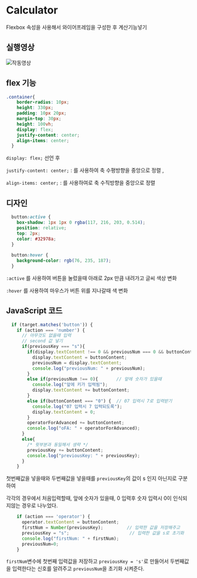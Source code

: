 # Calculator
Flexbox 속성을 사용해서 와이어프레임을 구성한 후 계산기능넣기


## 실행영상
![작동영상](https://user-images.githubusercontent.com/58413633/187672697-47fac23b-f9bb-4be0-8ecf-905bbb0144f8.gif)

## flex 기능
```css
.container{
    border-radius: 10px;
    height: 330px;
    padding: 10px 20px;
    margin-top: 30px;
    height: 100vh;
    display: flex;
    justify-content: center;
    align-items: center;
  }

```
`display: flex;` 선언 후 

`justify-content: center;` : 를 사용하여 축 수평방향을 중앙으로 정렬 ,

`align-items: center;` : 를 사용하여로 축 수직방향을 중앙으로 정렬

    
## 디자인
```css
  button:active {
    box-shadow: 1px 1px 0 rgba(117, 216, 203, 0.514);
    position: relative;
    top: 2px;
    color: #32978a;
  }
  
  button:hover {
    background-color: rgb(76, 235, 187);
  }
```
`:active` 를 사용하여 버튼을 눌렀을때 아래로 2px 만큼 내려가고 글씨 색상 변화

`:hover` 를 사용하여 마우스가 버튼 위를 지나갈때 색 변화

    

## JavaScript 코드
```javascript
  if (target.matches('button')) {
    if (action === 'number') {
      // 아무것도 없을때 입력
      // second 값 넣기
      if(previousKey === "s"){
        if(display.textContent !== 0 && previousNum === 0 && buttonContent !== "0"){
          display.textContent = buttonContent;
          previousNum = display.textContent;
          console.log("previousNum: " + previousNum);
        }
        else if(previousNum !== 0){       // 앞에 숫자가 있을때
          console.log("앞에 키가 입력됨");
          display.textContent += buttonContent;
        }
        else if(buttonContent === "0") {  // 07 입력시 7로 입력받기
          console.log("07 입력시 7 입력되도록");
          display.textContent = 0;
        }
        operatorForAdvanced += buttonContent;
        console.log("oFA: " + operatorForAdvanced);
      }
      else{
        /* 윗부분과 동일해서 생략 */
        previousKey += buttonContent;
        console.log("previousKey: " + previousKey);
      }
    }
```
첫번째값을 넣을때와 두번째값을 넣을때를 `previousKey`의 값이 s 인지 아닌지로 구분하여

각각의 경우에서 처음입력할때, 앞에 숫자가 있을때, 0 입력후 숫자 입력시 0이 인식되지않는 경우로 나누었다.


```javascript
    if (action === 'operator') {
      operator.textContent = buttonContent;
      firstNum = Number(previousKey);         // 입력한 값을 저장해주고
      previousKey = "s";                       // 입력한 값을 s로 초기화
      console.log("firstNum: " + firstNum);
      previousNum=0;
    }   
```
`firstNum`변수에 첫번째 입력값을 저장하고 `previousKey = 's'`로 만들어서 두번째값을 입력한다는 신호를 알려주고 `previousNum`을 초기화 시켜준다.


